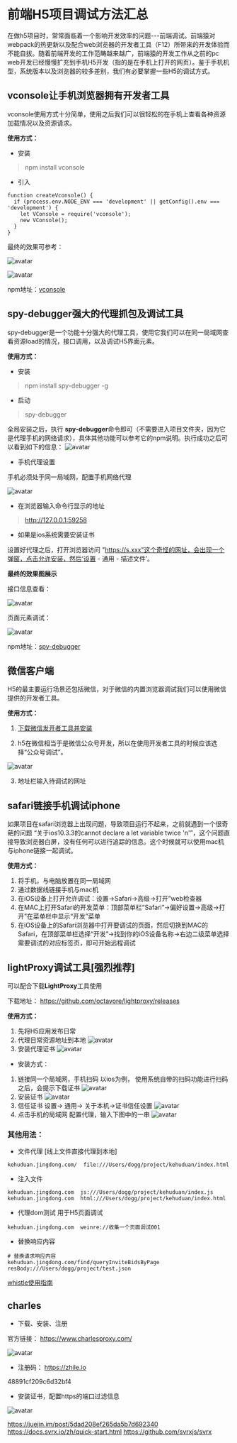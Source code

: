 # 前端H5项目调试方法汇总

在做h5项目时，常常面临着一个影响开发效率的问题---前端调试。前端猿对webpack的热更新以及配合web浏览器的开发者工具（F12）所带来的开发体验而不能自拔。随着前端开发的工作范畴越来越广，前端猿的开发工作从之前的pc web开发已经慢慢扩充到手机H5开发（指的是在手机上打开的网页）。鉴于手机机型，系统版本以及浏览器的较多差别，我们有必要掌握一些H5的调试方式。

## vconsole让手机浏览器拥有开发者工具

vconsole使用方式十分简单，使用之后我们可以很轻松的在手机上查看各种资源加载情况以及资源请求。

**使用方式：**
- 安装
> npm install vconsole
- 引入
```
function createVconsole() {
  if (process.env.NODE_ENV === 'development' || getConfig().env === 'development') {
    let VConsole = require('vconsole');
    new VConsole();
  }
}
```
最终的效果可参考：

![avatar](../assets/vconsole.01.png)

![avatar](../assets/vconsole.02.png)

npm地址：[vconsole](<https://www.npmjs.com/package/vconsole>)

## spy-debugger强大的代理抓包及调试工具

spy-debugger是一个功能十分强大的代理工具，使用它我们可以在同一局域网查看资源load的情况，接口调用，以及调试H5界面元素。

**使用方式：**

- 安装
> npm install spy-debugger -g

- 启动
> spy-debugger

全局安装之后，执行 **spy-debugger**命令即可（不需要进入项目文件夹，因为它是代理手机的网络请求），具体其他功能可以参考它的npm说明。执行成功之后可以看到如下的信息：
![avatar](../assets/spy_debugger.01.png)

- 手机代理设置

手机必须处于同一局域网，配置手机网络代理

![avatar](../assets/proxy.01.png)

- 在浏览器输入命令行显示的地址

> http://127.0.0.1:59258

- 如果是ios系统需要安装证书

设置好代理之后，打开浏览器访问 "https://s.xxx"这个奇怪的网址，会出现一个弹窗，点击允许安装，然后‘设置 - 通用 - 描述文件’。

**最终的效果图展示**

接口信息查看：

![avatar](../assets/spy_debugger.02.png)

页面元素调试：

![avatar](../assets/spy_debugger.03.png)

npm地址：[spy-debugger](<https://www.npmjs.com/package/spy-debugger>)

## 微信客户端

H5的最主要运行场景还包括微信，对于微信的内置浏览器调试我们可以使用微信提供的开发者工具。

**使用方式：**
1. [下载微信发开者工具并安装](<https://developers.weixin.qq.com/miniprogram/dev/devtools/download.html>)

2. h5在微信相当于是微信公众号开发，所以在使用开发者工具的时候应该选择“公众号调试”。

![avatar](../assets/weixin.png)

3. 地址栏输入待调试的网址

## safari链接手机调试iphone

如果项目在safari浏览器上出现问题，导致项目运行不起来，之前就遇到一个很奇葩的问题 “关于ios10.3.3的cannot declare a let variable twice 'n'”，这个问题直接导致浏览器白屏，没有任何可以进行追踪的信息。这个时候就可以使用mac机与iphone链接一起调试。

**使用方式：**

1. 将手机，与电脑放置在同一局域网
2. 通过数据线链接手机与mac机
3. 在iOS设备上打开允许调试：设置→Safari→高级→打开”web检查器
4. 在MAC上打开Safari的开发菜单：顶部菜单栏“Safari”→偏好设置→高级→打开”在菜单栏中显示“开发”菜单
5. 在iOS设备上的Safari浏览器中打开要调试的页面，然后切换到MAC的Safari，在顶部菜单栏选择“开发”→找到你的iOS设备名称→右边二级菜单选择需要调试的对应标签页，即可开始远程调试


## lightProxy调试工具[强烈推荐]

可以配合下载**LightProxy**工具使用

下载地址： https://github.com/octavore/lightproxy/releases

**使用方式：**

1. 先将H5应用发布日常
2. 代理日常资源地址到本地
![avatar](../assets/lightproxy01.png)
3. 安装代理证书
![avatar](../assets/lightproxy02.png)

- 安装方式：
1. 链接同一个局域网，手机扫码
  以ios为例， 使用系统自带的扫码功能进行扫码之后，会提示下载证书
![avatar](../assets/imghyHFcxa8so.png)
2. 安装证书
![avatar](../assets/imgups4D8lu6b.png)
3. 信任证书
  设置-> 通用-> 关于本机->证书信任设置
![avatar](../assets/imgPsW80UWOfP.png)
4. 点击手机的局域网 
  配置代理，输入下图中的一串
![avatar](../assets/imgZBb0jPUUfJ.png)

### 其他用法：

- 文件代理 [线上文件直接代理到本地]

```
kehuduan.jingdong.com/  file:///Users/dogg/project/kehuduan/index.html
```
- 注入文件

```
kehuduan.jingdong.com  js:///Users/dogg/project/kehuduan/index.js 
kehuduan.jingdong.com  html:///Users/dogg/project/kehuduan/index.html
```
- 代理dom测试 用于H5页面调试

```
kehuduan.jingdong.com  weinre://收集一个页面调试001 
```
- 替换响应内容 

```
# 替换请求响应内容
kehuduan.jingdong.com/find/queryInviteBidsByPage resBody:///Users/dogg/project/test.json
```

[whistle使用指南](http://wproxy.org/whistle/rules/reqWriteRaw.html)

## charles

- 下载、安装、注册

官方链接：
https://www.charlesproxy.com/

![avatar](../assets/charles001.png)

- 注册码：
https://zhile.io

48891cf209c6d32bf4

- 安装证书，配置https的端口过滤信息

![avatar](../assets/charles002.png)



https://juejin.im/post/5dad208ef265da5b7d692340
https://docs.svrx.io/zh/quick-start.html
https://github.com/svrxjs/svrx

